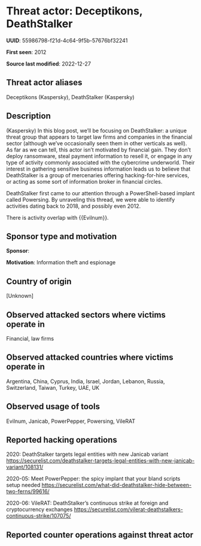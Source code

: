# Threat actor: Deceptikons, DeathStalker

**UUID**: 55986798-f21d-4c64-9f5b-57676bf32241

**First seen**: 2012

**Source last modified**: 2022-12-27

## Threat actor aliases

Deceptikons (Kaspersky), DeathStalker (Kaspersky)

## Description

(Kaspersky) In this blog post, we’ll be focusing on DeathStalker: a unique threat group that appears to target law firms and companies in the financial sector (although we’ve occasionally seen them in other verticals as well). As far as we can tell, this actor isn’t motivated by financial gain. They don’t deploy ransomware, steal payment information to resell it, or engage in any type of activity commonly associated with the cybercrime underworld. Their interest in gathering sensitive business information leads us to believe that DeathStalker is a group of mercenaries offering hacking-for-hire services, or acting as some sort of information broker in financial circles.

DeathStalker first came to our attention through a PowerShell-based implant called Powersing. By unraveling this thread, we were able to identify activities dating back to 2018, and possibly even 2012.

There is activity overlap with {{Evilnum}}.

## Sponsor type and motivation

**Sponsor**: 

**Motivation**: Information theft and espionage


## Country of origin

[Unknown]

## Observed attacked sectors where victims operate in

Financial, law firms

## Observed attacked countries where victims operate in

Argentina, China, Cyprus, India, Israel, Jordan, Lebanon, Russia, Switzerland, Taiwan, Turkey, UAE, UK

## Observed usage of tools

Evilnum, Janicab, PowerPepper, Powersing, VileRAT

## Reported hacking operations

2020: DeathStalker targets legal entities with new Janicab variant
https://securelist.com/deathstalker-targets-legal-entities-with-new-janicab-variant/108131/

2020-05: Meet PowerPepper: the spicy implant that your bland scripts setup needed
https://securelist.com/what-did-deathstalker-hide-between-two-ferns/99616/

2020-06: VileRAT: DeathStalker’s continuous strike at foreign and cryptocurrency exchanges
https://securelist.com/vilerat-deathstalkers-continuous-strike/107075/

## Reported counter operations against threat actor





